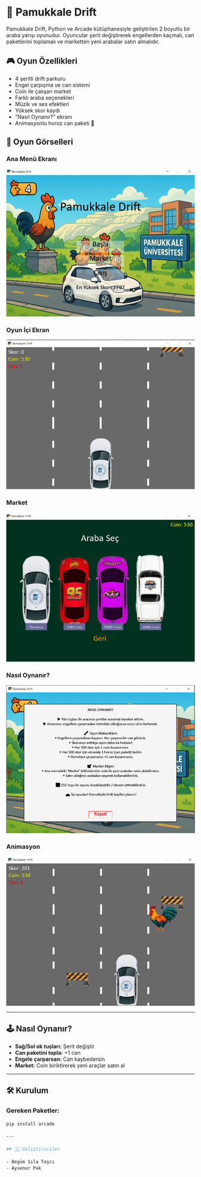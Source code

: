 # 🚗 Pamukkale Drift

Pamukkale Drift, Python ve Arcade kütüphanesiyle geliştirilen 2 boyutlu bir araba yarışı oyunudur. Oyuncular şerit değiştirerek engellerden kaçmalı, can paketlerini toplamalı ve marketten yeni arabalar satın almalıdır.

## 🎮 Oyun Özellikleri

- 4 şeritli drift parkuru
- Engel çarpışma ve can sistemi
- Coin ile çalışan market
- Farklı araba seçenekleri
- Müzik ve ses efektleri
- Yüksek skor kaydı
- “Nasıl Oynanır?” ekranı
- Animasyonlu horoz can paketi 🐓

## 📸 Oyun Görselleri

### Ana Menü Ekranı
![Menü](assets/images/ana_giris.png)

### Oyun İçi Ekran
![Başlangıç](assets/images/baslangic.png)

### Market
![Market](assets/images/market.png)

### Nasıl Oynanır?
![Nasil Oynanır](assets/images/nasıl_oynanır.png)

### Animasyon 
![Animasyon](assets/images/animasyonlu.png)

---

## 🕹️ Nasıl Oynanır?

- **Sağ/Sol ok tuşları:** Şerit değiştir
- **Can paketini topla:** +1 can
- **Engele çarparsan:** Can kaybedersin
- **Market:** Coin biriktirerek yeni araçlar satın al

---

## 🛠️ Kurulum

### Gereken Paketler:

```bash
pip install arcade

---

## 👩‍💻 Geliştiriciler

- Begüm Sıla Taşcı
- Aysenur Pak
